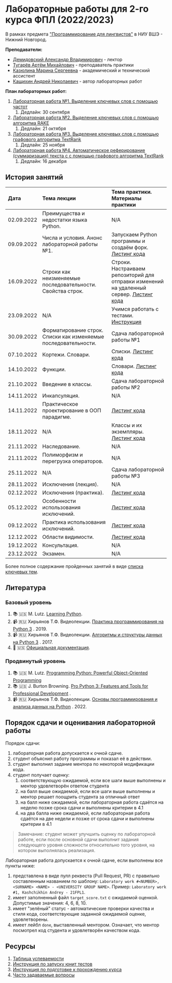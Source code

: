 # Лабораторные работы для 2-го курса ФПЛ (2022/2023)


В рамках предмета
["Программирование для лингвистов"](https://www.hse.ru/edu/courses/749664186)
в НИУ ВШЭ - Нижний Новгород.

**Преподаватели:**

* [Демидовский Александр Владимирович](https://www.hse.ru/staff/demidovs) - лектор
* [Тугарёв Артём Михайлович](https://github.com/artyomtugaryov) - преподаватель практики
* [Казюлина Марина Сергеевна](https://github.com/marina-kaz) - академический и технический ассистент
* [Кащихин Андрей Николаевич](https://github.com/WhiteJaeger) - автор лабораторных работ

**План лабораторных работ:**

1. [Лабораторная работа №1. Выделение ключевых слов с помощью частот](./lab_1_keywords_tfidf/README.md)
    1. Дедлайн: 30 сентября
2. [Лабораторная работа №2. Выделение ключевых слов с помощью алгоритма RAKE](./lab_2_keywords_cooccurrence/README.md)
    1. Дедлайн: 21 октября
3. [Лабораторная работа №3. Выделение ключевых слов с помощью графового алгоритма TextRank](./lab_3_keywords_textrank/README.md)
    1. Дедлайн: 25 ноября
4. [Лабораторная работа №4. Автоматическое реферирование (суммаризация) текста с с помощью графового алгоритма TextRank](./lab_4_summarization_textrank/README.md)
    1. Дедлайн: 16 декабря

## История занятий

| Дата       | Тема лекции                                                     | Тема практики. Материалы практики                                                                                            |
|:-----------|:----------------------------------------------------------------|:-----------------------------------------------------------------------------------------------------------------------------|
| 02.09.2022 | Преимущества и недостатки языка Python.                         | N/A                                                                                                                          |
| 09.09.2022 | Числа и условия. Анонс лабораторной работы №1.                  | Запускаем Python программы и создаём форк. [Листинг кода](./seminars/practice_1_intro.py)                                    |
| 16.09.2022 | Строки как неизменяемые последовательности. Свойства строк.     | Строки. Настраиваем репозиторий для отправки изменений на удаленный сервер. [Листинг кода](./seminars/practice_2_strings.py) |
| 23.09.2022 | N/A                                                             | Учимся работать с тестами. [Инструкция](./docs/public/tests.md)                                                              |
| 30.09.2022 | Форматирование строк. Списки как изменяемые последовательности. | Сдача лабораторной работы №1                                                                                                 |
| 07.10.2022 | Кортежи. Словари.                                               | Списки. [Листинг кода](./seminars/practice_3_lists.py)                                                                       |
| 14.10.2022 | Функции.                                                        | Словари. [Листинг кода](./seminars/practice_4_dicts.py)                                                                      |
| 21.10.2022 | Введение в классы.                                              | Сдача лабораторной работы №2                                                                                                 |
| 14.11.2022 | Инкапсуляция.                                                   | N/A                                                                                                                          |
| 14.11.2022 | Практическое проектирование в ООП парадигме.                    | [Листинг кода](./seminars/practice_5_tic_tac_toe_brainstorm.py)                                                              |
| 18.11.2022 | N/A                                                             | Классы и их экземпляры. [Листинг кода](./seminars/practice_6_classes.py)                                                     |
| 21.11.2022 | Наследование.                                                   | N/A                                                                                                                          |
| 21.11.2022 | Полиморфизм и перегрузка операторов.                            | N/A                                                                                                                          |
| 25.11.2022 | N/A                                                             | Сдача лабораторной работы №3                                                                                                 |
| 28.11.2022 | Исключения (лекция).                                            | N/A                                                                                                                          |
| 02.12.2022 | Исключения (практика).                                          | [Листинг кода](./seminars/practice_7_exceptions.py)                                                                          |
| 05.12.2022 | Особенности использования исключений.                           | [Листинг кода](./seminars/practice_8_exceptions.py)                                                                          |
| 09.12.2022 | Практика использования исключений.                           | [Листинг кода](./seminars/practice_9_exceptions.py)                                                                          |
| 12.12.2022 | Области видимости.                           | [Листинг кода](./seminars/practice_10_closures.py)                                                                          |
| 19.12.2022 | Консультация.                           | N/A |
| 23.12.2022 | Экзамен.                           | N/A |

Более полное содержание пройденных занятий в виде 
[списка ключевых тем](./docs/public/lectures_content_ru.md).

## Литература

### Базовый уровень

1. :books: :us: M. Lutz.
   [Learning Python](https://www.amazon.com/Learning-Python-5th-Mark-Lutz/dp/1449355730).
2. :video_camera: :ru: Хирьянов Т.Ф. Видеолекции.
   [Практика программирования на Python 3](https://www.youtube.com/watch?v=fgf57Sa5A-A&list=PLRDzFCPr95fLuusPXwvOPgXzBL3ZTzybY)
   . 2019.
3. :video_camera: :ru: Хирьянов Т.Ф. Видеолекции.
   [Алгоритмы и структуры данных на Python 3](https://www.youtube.com/watch?v=KdZ4HF1SrFs&list=PLRDzFCPr95fK7tr47883DFUbm4GeOjjc0)
   . 2017.
5. :bookmark: :us: [Официальная документация](https://docs.python.org/3/).

### Продвинутый уровень

1. :books: :us: M. Lutz.
   [Programming Python: Powerful Object-Oriented Programming](https://www.amazon.com/Programming-Python-Powerful-Object-Oriented/dp/0596158106)
2. :books: :us: J. Burton Browning.
   [Pro Python 3: Features and Tools for Professional Development](https://www.amazon.com/Pro-Python-Features-Professional-Development/dp/1484243846)
   . 
3. :video_camera: :ru: Хирьянов Т.Ф. Видеолекции.
   [Основы программирования и анализа данных на Python](https://teach-in.ru/course/python-programming-and-data-analysis-basics)
   . 2022.

## Порядок сдачи и оценивания лабораторной работы

Порядок сдачи:

1. лабораторная работа допускается к очной сдаче.
2. студент объяснил работу программы и показал её в действии.
3. студент выполнил задание ментора по некоторой модификации кода.
4. студент получает оценку:
    1. соответствующую ожидаемой, если все шаги выше выполнены и ментор удовлетворён ответом студента
    2. на балл выше ожидаемой, если все шаги выше выполнены и ментор решает поощрить студента за отличный ответ
    3. на балл ниже ожидаемой, если лабораторная работа сдаётся на неделю позже срока сдачи и выполнены критерии в 4.1
    4. на два балла ниже ожидаемой, если лабораторная работа сдаётся на две недели и позже от срока сдачи и выполнены
       критерии в 4.1

> Замечание: студент может улучшить оценку по лабораторной работе, если после основной сдачи выполнит
> задания следующего уровня сложности
> относительно того уровня, на котором выполнялась реализация.

Лабораторная работа допускается к очной сдаче, если выполнены все пункты ниже:

1. представлена в виде пулл реквеста (Pull Request, PR) с правильно составленным названием по шаблону:
   `Laboratory work #<NUMBER>, <SURNAME> <NAME> - <UNIVERSITY GROUP NAME>`.
   Пример: `Laboratory work #1, Kashchikhin Andrey - 21FPL1`.
2. имеет заполненный файл `target_score.txt` с ожидаемой оценкой. Допустимые значения: 4, 6, 8, 10.
3. имеет "зелёный" статус - автоматические проверки качества и стиля кода, соответствующие заданной ожидаемой оценке,
   удовлетворены.
4. имеет лейбл `done`, выставленный ментором. Означает, что ментор посмотрел код студента и удовлетворён качеством кода.

## Ресурсы

1. [Таблица успеваемости](https://docs.google.com/spreadsheets/d/1MEH1VMmOeVBs1n88x_j_U_jat6JYkDNNKN6v0RJYFyA/edit?usp=sharing)
2. [Инструкция по запуску юнит тестов](./docs/public/tests.md)
3. [Инструкция по подготовке к прохождению курса](./docs/public/starting_guide_ru.md)
4. [Часто задаваемые вопросы](./docs/public/FAQ.md)

